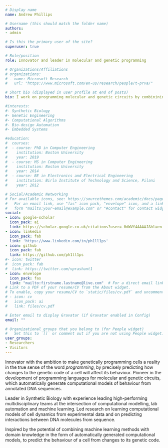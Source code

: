```yaml
---
# Display name
name: Andrew Phillips

# Username (this should match the folder name)
authors:
- admin

# Is this the primary user of the site?
superuser: true

# Role/position
role: Innovator and leader in molecular and genetic programming

# Organizations/Affiliations
# organizations:
# - name: Microsoft Research
#   url: "https://www.microsoft.com/en-us/research/people/t-prva/"

# Short bio (displayed in user profile at end of posts)
bio: I work on programming molecular and genetic circuits by combinining computational modelling, lab automation and machine learning.

#interests:
#- Synthetic Biology
#- Genetic Engineering
#- Computational Algorithms
#- Bio-design Automation
#- Embedded Systems

#education:
#  courses:
#  - course: PhD in Computer Engineering
#    institution: Boston University
#    year: 2019
#  - course: MS in Computer Engineering
#    institution: Boston University
#    year: 2014
#  - course: BE in Electronics and Electrical Engineering
#    institution: Birla Institute of Technology and Science, Pilani
#    year: 2012

# Social/Academic Networking
# For available icons, see: https://sourcethemes.com/academic/docs/page-builder/#icons
#   For an email link, use "fas" icon pack, "envelope" icon, and a link in the
#   form "mailto:your-email@example.com" or "#contact" for contact widget.
social:
- icon: google-scholar
  icon_pack: ai
  link: https://scholar.google.co.uk/citations?user=-0dWVY4AAAAJ&hl=en
- icon: linkedin
  icon_pack: fab
  link: 'https://www.linkedin.com/in/ph1ll1ps'
- icon: github
  icon_pack: fab
  link: https://github.com/ph1ll1ps
#- icon: twitter
#  icon_pack: fab
#  link: https://twitter.com/vprashant1
- icon: envelope
  icon_pack: fas
  link: "mailto:firstname.lastname@live.com"  # For a direct email link, use "mailto:test@example.org".
# Link to a PDF of your resume/CV from the About widget.
# To enable, copy your resume/CV to `static/files/cv.pdf` and uncomment the lines below.
# - icon: cv
#   icon_pack: ai
#   link: files/cv.pdf

# Enter email to display Gravatar (if Gravatar enabled in Config)
email: ""

# Organizational groups that you belong to (for People widget)
#   Set this to `[]` or comment out if you are not using People widget.
user_groups:
- Researchers
- Visitors
---
```


Innovator with the ambition to make genetically programming cells a reality in the true sense of the word <i>programming</i>, by precisely predicting how changes to the genetic code of a cell will affect its behaviour. Pioneer in the development of programming languages for molecular and genetic circuits, which automatically generate computational models of behaviour from annotated DNA sequences. 

Leader in Synthetic Biology with experience leading high-performing multidisciplinary teams at the intersection of computational modelling, lab automation and machine learning. Led research on learning computational models of cell dynamics from experimental data and on predicting interactions between DNA molecules from sequence. 

Inspired by the potential of combining machine learning methods with domain knowledge in the form of automatically generated computational models, to predict the behaviour of a cell from changes to its genetic code. 

